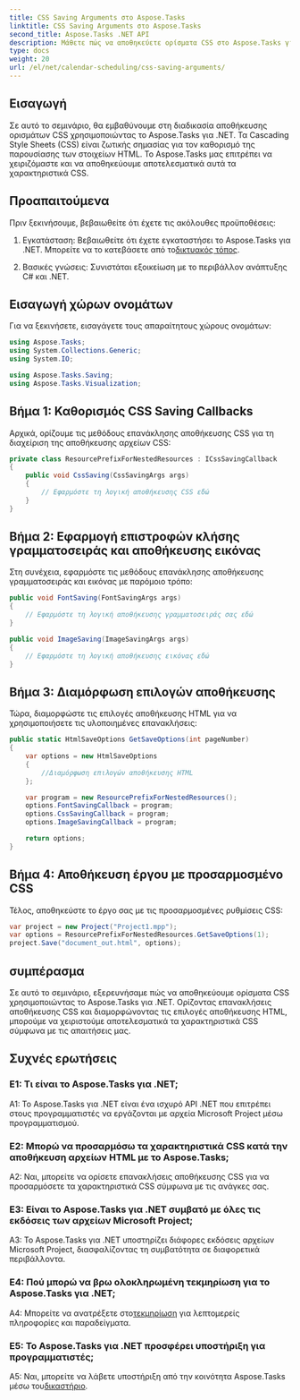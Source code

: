 ```yaml
---
title: CSS Saving Arguments στο Aspose.Tasks
linktitle: CSS Saving Arguments στο Aspose.Tasks
second_title: Aspose.Tasks .NET API
description: Μάθετε πώς να αποθηκεύετε ορίσματα CSS στο Aspose.Tasks για .NET για να προσαρμόσετε την έξοδο HTML. Βελτιώστε την παρουσίαση με προσαρμοσμένες ρυθμίσεις CSS.
type: docs
weight: 20
url: /el/net/calendar-scheduling/css-saving-arguments/
---
```

## Εισαγωγή

Σε αυτό το σεμινάριο, θα εμβαθύνουμε στη διαδικασία αποθήκευσης ορισμάτων CSS χρησιμοποιώντας το Aspose.Tasks για .NET. Τα Cascading Style Sheets (CSS) είναι ζωτικής σημασίας για τον καθορισμό της παρουσίασης των στοιχείων HTML. Το Aspose.Tasks μας επιτρέπει να χειριζόμαστε και να αποθηκεύουμε αποτελεσματικά αυτά τα χαρακτηριστικά CSS.

## Προαπαιτούμενα

Πριν ξεκινήσουμε, βεβαιωθείτε ότι έχετε τις ακόλουθες προϋποθέσεις:

1.  Εγκατάσταση: Βεβαιωθείτε ότι έχετε εγκαταστήσει το Aspose.Tasks για .NET. Μπορείτε να το κατεβάσετε από το[δικτυακός τόπος](https://releases.aspose.com/tasks/net/).

2. Βασικές γνώσεις: Συνιστάται εξοικείωση με το περιβάλλον ανάπτυξης C# και .NET.

## Εισαγωγή χώρων ονομάτων

Για να ξεκινήσετε, εισαγάγετε τους απαραίτητους χώρους ονομάτων:

```csharp
using Aspose.Tasks;
using System.Collections.Generic;
using System.IO;

using Aspose.Tasks.Saving;
using Aspose.Tasks.Visualization;

```
## Βήμα 1: Καθορισμός CSS Saving Callbacks

Αρχικά, ορίζουμε τις μεθόδους επανάκλησης αποθήκευσης CSS για τη διαχείριση της αποθήκευσης αρχείων CSS:

```csharp
private class ResourcePrefixForNestedResources : ICssSavingCallback
{
    public void CssSaving(CssSavingArgs args)
    {
        // Εφαρμόστε τη λογική αποθήκευσης CSS εδώ
    }
}
```

## Βήμα 2: Εφαρμογή επιστροφών κλήσης γραμματοσειράς και αποθήκευσης εικόνας

Στη συνέχεια, εφαρμόστε τις μεθόδους επανάκλησης αποθήκευσης γραμματοσειράς και εικόνας με παρόμοιο τρόπο:

```csharp
public void FontSaving(FontSavingArgs args)
{
    // Εφαρμόστε τη λογική αποθήκευσης γραμματοσειράς σας εδώ
}

public void ImageSaving(ImageSavingArgs args)
{
    // Εφαρμόστε τη λογική αποθήκευσης εικόνας εδώ
}
```

## Βήμα 3: Διαμόρφωση επιλογών αποθήκευσης

Τώρα, διαμορφώστε τις επιλογές αποθήκευσης HTML για να χρησιμοποιήσετε τις υλοποιημένες επανακλήσεις:

```csharp
public static HtmlSaveOptions GetSaveOptions(int pageNumber)
{
    var options = new HtmlSaveOptions
    {
        //Διαμόρφωση επιλογών αποθήκευσης HTML
    };

    var program = new ResourcePrefixForNestedResources();
    options.FontSavingCallback = program;
    options.CssSavingCallback = program;
    options.ImageSavingCallback = program;

    return options;
}
```

## Βήμα 4: Αποθήκευση έργου με προσαρμοσμένο CSS

Τέλος, αποθηκεύστε το έργο σας με τις προσαρμοσμένες ρυθμίσεις CSS:

```csharp
var project = new Project("Project1.mpp");
var options = ResourcePrefixForNestedResources.GetSaveOptions(1);
project.Save("document_out.html", options);
```

## συμπέρασμα

Σε αυτό το σεμινάριο, εξερευνήσαμε πώς να αποθηκεύουμε ορίσματα CSS χρησιμοποιώντας το Aspose.Tasks για .NET. Ορίζοντας επανακλήσεις αποθήκευσης CSS και διαμορφώνοντας τις επιλογές αποθήκευσης HTML, μπορούμε να χειριστούμε αποτελεσματικά τα χαρακτηριστικά CSS σύμφωνα με τις απαιτήσεις μας.

## Συχνές ερωτήσεις

### Ε1: Τι είναι το Aspose.Tasks για .NET;

A1: Το Aspose.Tasks για .NET είναι ένα ισχυρό API .NET που επιτρέπει στους προγραμματιστές να εργάζονται με αρχεία Microsoft Project μέσω προγραμματισμού.

### Ε2: Μπορώ να προσαρμόσω τα χαρακτηριστικά CSS κατά την αποθήκευση αρχείων HTML με το Aspose.Tasks;

A2: Ναι, μπορείτε να ορίσετε επανακλήσεις αποθήκευσης CSS για να προσαρμόσετε τα χαρακτηριστικά CSS σύμφωνα με τις ανάγκες σας.

### Ε3: Είναι το Aspose.Tasks για .NET συμβατό με όλες τις εκδόσεις των αρχείων Microsoft Project;

A3: Το Aspose.Tasks για .NET υποστηρίζει διάφορες εκδόσεις αρχείων Microsoft Project, διασφαλίζοντας τη συμβατότητα σε διαφορετικά περιβάλλοντα.

### Ε4: Πού μπορώ να βρω ολοκληρωμένη τεκμηρίωση για το Aspose.Tasks για .NET;

A4: Μπορείτε να ανατρέξετε στο[τεκμηρίωση](https://reference.aspose.com/tasks/net/) για λεπτομερείς πληροφορίες και παραδείγματα.

### Ε5: Το Aspose.Tasks για .NET προσφέρει υποστήριξη για προγραμματιστές;

 A5: Ναι, μπορείτε να λάβετε υποστήριξη από την κοινότητα Aspose.Tasks μέσω του[δικαστήριο](https://forum.aspose.com/c/tasks/15).